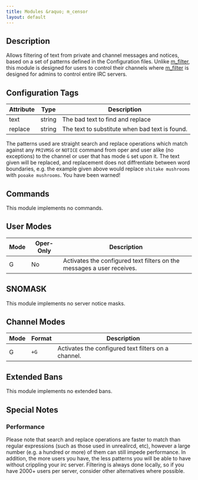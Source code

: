 ```yaml
---
title: Modules &raquo; m_censor
layout: default
---
```


## Description

Allows filtering of text from private and channel messages and notices, based on a set of patterns defined in the 
Configuration files. Unlike [m_filter](filter.md), this module is designed for users to control their channels 
where [m_filter](filter.md) is designed for admins to control entire IRC servers. 

## Configuration Tags

<badword text="ass" replace="buns">
<badword text="shit" replace="poo">
<badword text="bitch" replace="bich">
<badword text="fuck" replace="m'kay">

Attribute | Type | Description
--------- | ---- | -----------
text | string | The bad text to find and replace
replace | string | The text to substitute when bad text is found.

The patterns used are straight search and replace operations which match against any `PRIVMSG` or `NOTICE` command 
from oper and user alike (no exceptions) to the channel or user that has mode `G` set upon it. The text 
given will be replaced, and replacement does not diffrentiate between word boundaries, e.g. the example given 
above would replace `shitake mushrooms` with `pooake mushrooms`. You have been warned! 


## Commands

This module implements no commands.

## User Modes

Mode | Oper-Only | Description
---- | --------- | -----------
G | No | Activates the configured text filters on the messages a user receives.

## SNOMASK

This module implements no server notice masks.

## Channel Modes

Mode | Format | Description
---- | ------ | -----------
G | `+G` | Activates the configured text filters on a channel.

## Extended Bans

This module implements no extended bans.

## Special Notes

### Performance

Please note that search and replace operations are faster to match than regular expressions (such as those used 
in unrealircd, etc), however a large number (e.g. a hundred or more) of them can still impede performance. In 
addition, the more users you have, the less patterns you will be able to have without crippling your irc server. 
Filtering is always done locally, so if you have 2000+ users per server, consider other alternatives where possible. 
